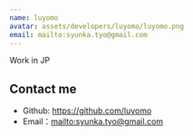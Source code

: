 ```yaml
---
name: luyomo
avatar: assets/developers/luyomo/luyomo.png
email: mailto:syunka.tyo@gmail.com
---
```


Work in JP

## Contact me

- Github: <https://github.com/luyomo>
- Email：<mailto:syunka.tyo@gmail.com>
